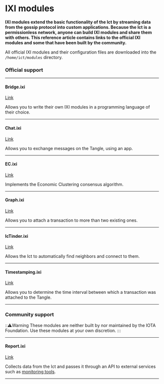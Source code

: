 # IXI modules

**IXI modules extend the basic functionality of the Ict by streaming data from the gossip protocol into custom applications. Because the Ict is a permissionless network, anyone can build IXI modules and share them with others. This reference article contains links to the official IXI modules and some that have been built by the community.**

All official IXI modules and their configuration files are downloaded into the `/home/ict/modules` directory.

### **Official support** ###

---------------

#### **Bridge.ixi** ####
[Link](https://github.com/iotaledger/bridge.ixi)

Allows you to write their own IXI modules in a programming language of their choice.

---

#### **Chat.ixi** ####
[Link](https://github.com/iotaledger/chat.ixi)

Allows you to exchange messages on the Tangle, using an app.

---

#### **EC.ixi** ####
[Link](https://github.com/iotaledger/ec.ixi)

Implements the Economic Clustering consensus algorithm.

---

#### **Graph.ixi** ####
[Link](https://github.com/iotaledger/graph.ixi)

Allows you to attach a transaction to more than two existing ones.

---

#### **IcTinder.ixi** ####
[Link](https://github.com/mikrohash/ictinder)

Allows the Ict to automatically find neighbors and connect to them.

---

#### **Timestamping.ixi** ####
[Link](https://github.com/iotaledger/timestamping.ixi)

Allows you to determine the time interval between which a transaction was attached to the Tangle.

---------------

### __Community support__ ###

:::warning:Warning
These modules are neither built by nor maintained by the IOTA Foundation. Use these modules at your own discretion.
:::

---------------

#### __Report.ixi__ ####
[Link](https://github.com/trifel/Report.ixi)

Collects data from the Ict and passes it through an API to external services such as [monitoring tools](https://www.ictreport.com/).

---------------

